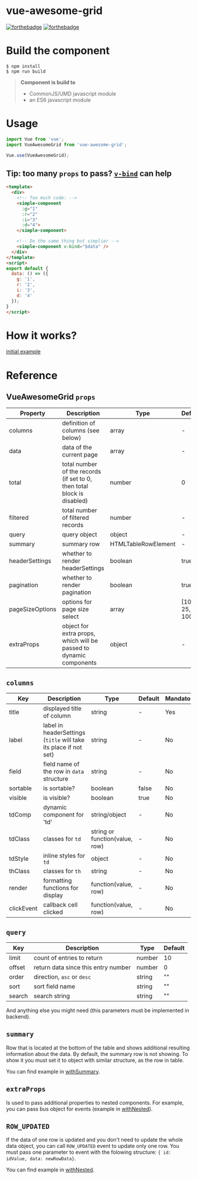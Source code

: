 # vue-awesome-grid

[![forthebadge](https://forthebadge.com/images/badges/made-with-vue.svg)](https://forthebadge.com)
[![forthebadge](https://forthebadge.com/images/badges/built-with-love.svg)](https://forthebadge.com)

# Build the component

```
$ npm install
$ npm run build
```

> **Component is build to**
> - CommonJS/UMD javascript module
> - an ES6 javascript module

# Usage

```js
import Vue from 'vue';
import VueAwesomeGrid from 'vue-awesome-grid';

Vue.use(VueAwesomeGrid);
```

## Tip: too many `props` to pass? [`v-bind`](https://vuejs.org/v2/api/#v-bind) can help

```html
<template>
  <div>
    <!-- Too much code: -->
    <simple-component
      :g="1"
      :r="2"
      :i="3"
      :d="4">
    </simple-component>

    <!-- Do the same thing but simplier -->
    <simple-component v-bind="$data" />
  </div>
</template>
<script>
export default {
  data: () => ({
    g: '1',
    r: '2',
    i: '3',
    d: '4'
  });
}
</script>
```

# How it works?
[initial example](https://meold.github.io/vue-awesome-grid/examples/index.html)


# Reference

## VueAwesomeGrid `props`

| Property | Description | Type| Default | Mandatory |
|---|---|---|---|---|
| columns | definition of columns (see below) | array | - | Yes |
| data | data of the current page | array | - | Yes |
| total | total number of the records (if set to 0, then total block is disabled) | number | 0 | Yes |
| filtered | total number of filtered records | number | - | No |
| query | query object | object | - | Yes |
| summary | summary row | HTMLTableRowElement | - | No |
| headerSettings | whether to render headerSettings | boolean | true | No |
| pagination | whether to render pagination | boolean | true | No |
| pageSizeOptions | options for page size select | array | [10, 25, 100] | No |
| extraProps | object for extra props, which will be passed to dynamic components | object | - | No |

## `columns`

| Key | Description | Type | Default | Mandatory |
|---|---|---|---|---|
| title | displayed title of column | string | - | Yes |
| label | label in headerSettings (`title` will take its place if not set) | string | - | No |
| field | field name of the row in `data` structure | string | - | No |
| sortable | is sortable? | boolean | false | No |
| visible | is visible? | boolean | true | No |
| tdComp | dynamic component for 'td' | string/object | - | No |
| tdClass | classes for `td` | string or function(value, row) | - | No |
| tdStyle | inline styles for `td` | object | - | No |
| thClass | classes for `th` | string | - | No |
| render | formatting functions for display | function(value, row) | - | No |
| clickEvent | callback cell clicked | function(value, row) | - | No |

## `query`

| Key | Description | Type | Default |
|---|---|---|---|
| limit | count of entries to return | number | 10 |
| offset | return data since this entry number | number | 0 |
| order | direction, `asc` or `desc` | string | "" |
| sort | sort field name | string | "" |
| search | search string | string | "" |

And anything else you might need (this parameters must be implemented in backend).

## `summary`

Row that is located at the bottom of the table and shows additional resulting information about the data.
By default, the summary row is not showing.
To show it you must set it to object with similar structure, as the row in table.

You can find example in [withSummary](https://meold.github.io/vue-awesome-grid/examples/withSummary.html).

## `extraProps`

Is used to pass additional properties to nested components.
For example, you can pass bus object for events (example in [withNested](https://meold.github.io/vue-awesome-grid/examples/withNested.html)).

## `ROW_UPDATED`

If the data of one row is updated and you don't need to update the whole data object, you can call `ROW_UPDATED` event to update only one row.
You must pass one parameter to event with the folowing structure: `{ id: idValue, data: newRowData}`.

You can find example in [withNested](https://meold.github.io/vue-awesome-grid/examples/withNested.html).
